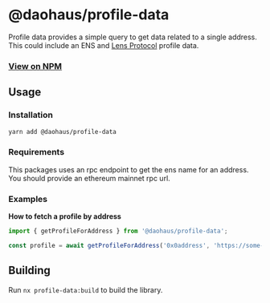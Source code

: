 # @daohaus/profile-data

Profile data provides a simple query to get data related to a single address. This could include an ENS and [Lens Protocol](https://lens.xyz/) profile data.

### [View on NPM](https://www.npmjs.com/package/@daohaus/profile-data)

## Usage

### Installation

```bash
yarn add @daohaus/profile-data
```

### Requirements

This packages uses an rpc endpoint to get the ens name for an address. You should provide an ethereum mainnet rpc url.

### Examples

**How to fetch a profile by address**

```ts
import { getProfileForAddress } from '@daohaus/profile-data';

const profile = await getProfileForAddress('0x0address', 'https://some-rpc-endpoint.com');
```

## Building

Run `nx profile-data:build` to build the library.
